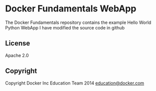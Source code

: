 Docker Fundamentals WebApp
==========================

The Docker Fundamentals repository contains the example Hello World Python WebApp
I have modified the source code in github

## License

Apache 2.0

## Copyright

Copyright Docker Inc Education Team 2014 <education@docker.com>
